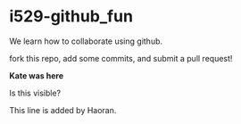 # i529-github_fun

We learn how to collaborate using github.

fork this repo, add some commits, and submit a pull request!

**Kate was here**

Is this visible?

This line is added by Haoran.
